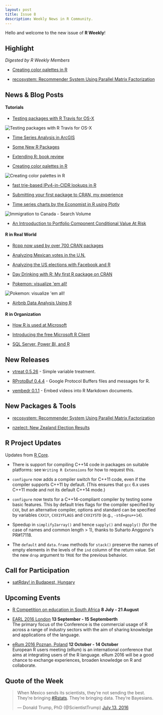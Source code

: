 ```yaml
---
layout: post
title: Issue 8
description: Weekly News in R Community.
---
```


Hello and welcome to the new issue of **R Weekly**!

## Highlight

*Digested by R Weekly Members*

+ [Creating color palettes in R](https://rjbioinformatics.com/2016/07/10/creating-color-palettes-in-r/)

+ [recosystem: Recommender System Using Parallel Matrix Factorization](http://statr.me/2016/07/recommender-system-using-parallel-matrix-factorization/)

## News & Blog Posts

#### Tutorials

+ [Testing packages with R Travis for OS-X](https://ropensci.org/blog/2016/07/12/travis-osx)

![Testing packages with R Travis for OS-X](https://ropensci.org/assets/blog-images/travis.png)

+ [Time Series Analysis in ArcGIS](https://r-video-tutorial.blogspot.com/2016/07/time-series-analysis-in-arcgis.html)

+ [Some New R Packages](http://blog.revolutionanalytics.com/2016/07/some-new-r-packages.html)

+ [Extending R: book review](https://xianblog.wordpress.com/2016/07/13/extending-r/)


+ [Creating color palettes in R](https://rjbioinformatics.com/2016/07/10/creating-color-palettes-in-r/)

![Creating color palettes in R](https://rjbioinformatics.files.wordpress.com/2016/07/featurepiecharts.png?w=1200&h=0&crop=1)

+ [fast trie-based IPv4-in-CIDR lookups in R](https://rud.is/b/2016/07/12/slaying-cidr-orcs-with-triebeard-a-k-a-fast-trie-based-ipv4-in-cidr-lookups-in-r/)

+ [Submitting your first package to CRAN, my experience](https://rmhogervorst.github.io/cleancode/blog/2016/07/09/submtting-to-cran-first-experience.html)

+ [Time series charts by the Economist in R using Plotly](http://moderndata.plot.ly/time-series-charts-by-the-economist-in-r-using-plotly/)

![Immigration to Canada - Search Volume](https://cdn.rawgit.com/rweekly/image/master/2016-07-18/Immigration.png)

+ [An Introoduction to Portfolio Component Conditional Value At Risk](https://quantstrattrader.wordpress.com/2016/07/12/an-introoduction-to-portfolio-component-value-at-risk/)

#### R in Real World

+ [Rcpp now used by over 700 CRAN packages](http://dirk.eddelbuettel.com/blog/2016/07/11/#rcpp_700_packages)

+ [Analyzing Mexican votes in the U.N.](http://enelmargen.org/datascience/un-voting-patterns/)

+ [Analyzing the US elections with Facebook and R](http://thinktostart.com/analyzing-us-elections-facebook-r/)

+ [Day Drinking with R: My first R package on CRAN](https://jasdumas.github.io/2016-07-15-day-drinking-with-R/)

+ [Pokemon: visualize 'em all!](http://jkunst.com/r/pokemon-visualize-em-all/)

![Pokemon: visualize 'em all!](https://cdn.rawgit.com/rweekly/image/master/2016-07-18/pokevis.jpg)

+ [Airbnb Data Analysis Using R](http://www.slideshare.net/aymansiraj/airbnb-data-analysis-using-r)

#### R in Organization

+ [How R is used at Microsoft](http://blog.revolutionanalytics.com/2016/07/r-at-microsoft-user-2016.html)

+ [Introducing the free Microsoft R Client](http://blog.revolutionanalytics.com/2016/07/microsoft-r-client.html)

+ [SQL Server, Power BI, and R](http://blog.revolutionanalytics.com/2016/06/sql-server-power-bi-and-r.html)

## New Releases

+ [vtreat 0.5.26](http://www.win-vector.com/blog/2016/07/vtreat-version-0-5-26-released-on-cran/) - Simple variable treatment.

+ [RProtoBuf 0.4.4](http://dirk.eddelbuettel.com/blog/2016/07/11/#rprotobuf_0.4.4) - Google Protocol Buffers files and messages for R.

+ [vembedr 0.1.1](https://ijlyttle.github.io/vembedr/) - Embed videos into R Markdown documents.

## New Packages & Tools

+ [recosystem: Recommender System Using Parallel Matrix Factorization](http://statr.me/2016/07/recommender-system-using-parallel-matrix-factorization/)

+ [nzelect: New Zealand Election Results](https://ellisp.github.io/blog/2016/07/14/nzelect-cran)

## R Project Updates

Updates from [R Core](http://developer.r-project.org/blosxom.cgi/R-devel/NEWS).

+ There is support for compiling C++14 code in packages on suitable platforms: see `Writing R Extensions` for how to request this.

+ `configure` now adds a compiler switch for C++11 code, even if the compiler supports C++11 by default. (This ensures that `gcc` 6.x uses C++11 mode and not its default C++14 mode.)

+ `configure` now tests for a C++14-compliant compiler by testing some basic features. This by default tries flags for the compiler specified by `CXX`, but an alternative compiler, options and standard can be specified by variables `CXX1Y`, `CXX1YFLAGS` and `CXX1YSTD` (e.g., `-std=gnu++14`).

+ Speedup in `simplify2array()` and hence `sapply()` and `mapply()` (for the case of names and common length > 1), thanks to Suharto Anggono's PR#17118.

+ The `default` and `data.frame` methods for `stack()` preserve the names of empty elements in the levels of the `ind` column of the return value. Set the new `drop` argument to `TRUE` for the previous behavior.


## Call for Participation

+ [satRday! in Budapest, Hungary](http://budapest.satrdays.org/#cfp)


## Upcoming Events

+ [R Competition on education in South Africa](http://www.r-bloggers.com/r-competition-on-education-in-south-africa-july-and-august-2016/) **8 July - 21 August**

+ [EARL 2016 London](https://earlconf.com/)  **13 September - 15 Septemberth** <br>
The primary focus of the Conference is the commercial usage of R across a range of industry sectors with the aim of sharing knowledge and applications of the language.<br /> 

+ [eRum 2016 Poznan, Poland](http://erum.ue.poznan.pl/)  **12 October - 14 October** <br>
European R users meeting (eRum) is an international conference that aims at integrating users of the R language. eRum 2016 will be a good chance to exchange experiences, broaden knowledge on R and collaborate. <br /> 

## Quote of the Week

<blockquote class="twitter-tweet" data-lang="en"><p lang="en" dir="ltr">When Mexico sends its scientists, they’re not sending the best. They’re bringing <a href="https://twitter.com/hashtag/Rstats?src=hash">#Rstats</a>. They’re bringing data. They’re Bayesians.</p>&mdash; Donald Trump, PhD (@ScientistTrump) <a href="https://twitter.com/ScientistTrump/status/753186026391277568">July 13, 2016</a></blockquote>
